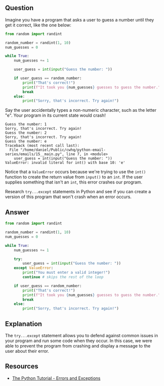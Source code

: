 ## Question

Imagine you have a program that asks a user to guess a number until they get it correct, like the one below:

```python
from random import randint

random_number = randint(1, 10)
num_guesses = 0

while True:
    num_guesses += 1

    user_guess = int(input("Guess the number: "))

    if user_guess == random_number:
        print("That's correct!")
        print(f"It took you {num_guesses} guesses to guess the number.")
        break
    else:
        print("Sorry, that's incorrect. Try again!")

```

Say the user accidentally types a non-numeric character, such as the letter "e". Your program in its current state would crash!

```text
Guess the number: 1
Sorry, that's incorrect. Try again!
Guess the number: 2
Sorry, that's incorrect. Try again!
Guess the number: e
Traceback (most recent call last):
  File "/home/daniel/Public/cwhq/python-email-series/emails/15__main.py", line 7, in <module>
    user_guess = int(input("Guess the number: "))
ValueError: invalid literal for int() with base 10: 'e'
```

Notice that a `ValueError` occurs because we're trying to use the `int()` function to create the return value from `input()` to an `int`. If the user supplies something that isn't an `int`, this error crashes our program.

Research `try...except` statements in Python and see if you can create a version of this program that won't crash when an error occurs.

## Answer

```python
from random import randint

random_number = randint(1, 10)
num_guesses = 0

while True:
    num_guesses += 1

    try:
        user_guess = int(input("Guess the number: "))
    except ValueError:
        print("You must enter a valid integer!")
        continue # skips the rest of the loop

    if user_guess == random_number:
        print("That's correct!")
        print(f"It took you {num_guesses} guesses to guess the number.")
        break
    else:
        print("Sorry, that's incorrect. Try again!")

```

## Explanation

The `try...except` statement allows you to defend against common issues in your program and run some code when they occur. In this case, we were able to prevent the program from crashing and display a message to the user about their error.


## Resources

-   [The Python Tutorial - Errors and Exceptions](https://docs.python.org/3/tutorial/errors.html)
